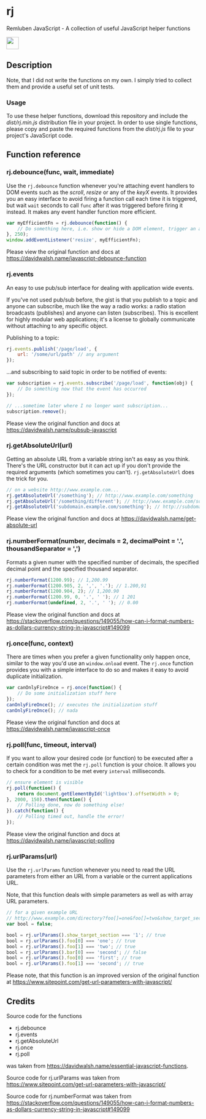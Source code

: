 # rj

Remluben JavaScript - A collection of useful JavaScript helper functions

<img src="http://cdn.remluben.at/assets/logo-358x398.png" width="32"> 

## Description

Note, that I did not write the functions on my own. I simply tried to collect
them and provide a useful set of unit tests.

### Usage

To use these helper functions, download this repository and include the 
*dist/rj.min.js* distribution file in your project. In order to use single 
functions, please copy and paste the required functions from the *dist/rj.js* 
file to your project's JavaScript code.

## Function reference

### rj.debounce(func, wait, immediate)

Use the `rj.debounce` function whenever you're attaching event handlers to DOM 
events such as the *scroll*, *resize* or any of the *keyX* events. It provides
you an easy interface to avoid firing a function call each time it is triggered,
but wait `wait` seconds to call `func` after it was triggered before firing it
instead. It makes any event handler function more efficient.

```javascript
var myEfficientFn = rj.debounce(function() {
    // Do something here, i.e. show or hide a DOM element, trigger an ajax call, ...
}, 250);
window.addEventListener('resize', myEfficientFn);
```

Please view the original function and docs at https://davidwalsh.name/javascript-debounce-function

### rj.events

An easy to use pub/sub interface for dealing with application wide events.

If you've not used pub/sub before, the gist is that you publish to a topic and anyone can subscribe, much like the way a radio works: a radio station broadcasts (publishes) and anyone can listen (subscribes). This is excellent for highly modular web applications; it's a license to globally communicate without attaching to any specific object.

Publishing to a topic:

```javascript
rj.events.publish('/page/load', {
    url: '/some/url/path' // any argument
});
```

...and subscribing to said topic in order to be notified of events:

```javascript
var subscription = rj.events.subscribe('/page/load', function(obj) {
    // Do something now that the event has occurred
});

// ...sometime later where I no longer want subscription...
subscription.remove();
```

Please view the original function and docs at https://davidwalsh.name/pubsub-javascript

### rj.getAbsoluteUrl(url)

Getting an absolute URL from a variable string isn't as easy as you think. 
There's the URL constructor but it can act up if you don't provide the required 
arguments (which sometimes you can't). `rj.getAbsoluteUrl` does the trick for 
you.

```javascript
// on a website http://www.example.com...
rj.getAbsoluteUrl('/something'); // http://www.example.com/something
rj.getAbsoluteUrl('/something/different'); // http://www.example.com/something/different
rj.getAbsoluteUrl('subdomain.example.com/something'); // http://subdomain.example.com/something
```

Please view the original function and docs at https://davidwalsh.name/get-absolute-url

### rj.numberFormat(number, decimals = 2, decimalPoint = '.', thousandSeparator = ',')

Formats a given numer with the specified number of decimals, the specified decimal point and the specified thousand separator.

```javascript
rj.numberFormat(1200.99); // 1,200.99
rj.numberFormat(1200.905, 2, ',', '.'); // 1.200,91
rj.numberFormat(1200.904, 2); // 1,200.90
rj.numberFormat(1200.99, 0, '.', ' '); // 1 201
rj.numberFormat(undefined, 2, '.', ' '); // 0.00
```

Please view the original function and docs at https://stackoverflow.com/questions/149055/how-can-i-format-numbers-as-dollars-currency-string-in-javascript#149099

### rj.once(func, context)

There are times when you prefer a given functionality only happen once, similar 
to the way you'd use an `window.onload` event. The `rj.once` function provides 
you with a simple interface to do so and makes it easy to avoid duplicate 
initialization.

```javascript
var canOnlyFireOnce = rj.once(function() {
    // Do some initialization stuff here
});
canOnlyFireOnce(); // executes the initialization stuff
canOnlyFireOnce(); // nada
```

Please view the original function and docs at https://davidwalsh.name/javascript-once

### rj.poll(func, timeout, interval)

If you want to allow your desired code (or function) to be executed after a 
certain condition was met the `rj.poll` function is your choice. It allows you to
check for a condition to be met every `interval` milliseconds.

```javascript
// ensure element is visible
rj.poll(function() {
    return document.getElementById('lightbox').offsetWidth > 0;
}, 2000, 150).then(function() {
    // Polling done, now do something else!
}).catch(function() {
    // Polling timed out, handle the error!
});
```

Please view the original function and docs at https://davidwalsh.name/javascript-polling

### rj.urlParams(url)

Use the `rj.urlParams` function whenever you need to read the URL parameters from either an URL from a variable or the current applications URL.

Note, that this function deals with simple parameters as well as with array URL parameters.

```javascript
// for a given example URL 
// http://www.example.com/directory?foo[]=one&foo[]=two&show_target_section=1&bar[1]=second&bar[0]=first
var bool = false;

bool = rj.urlParams().show_target_section === '1'; // true
bool = rj.urlParams().foo[0] === 'one'; // true
bool = rj.urlParams().foo[1] === 'two'; // true
bool = rj.urlParams().bar[0] === 'second'; // false
bool = rj.urlParams().foo[0] === 'first'; // true
bool = rj.urlParams().foo[1] === 'second'; // true
```

Please note, that this function is an improved version of the original function at https://www.sitepoint.com/get-url-parameters-with-javascript/

## Credits

Source code for the functions
* rj.debounce
* rj.events
* rj.getAbsoluteUrl
* rj.once
* rj.poll

was taken from https://davidwalsh.name/essential-javascript-functions.

Source code for rj.urlParams was taken from https://www.sitepoint.com/get-url-parameters-with-javascript/

Source code for rj.numberFormat was taken from https://stackoverflow.com/questions/149055/how-can-i-format-numbers-as-dollars-currency-string-in-javascript#149099
